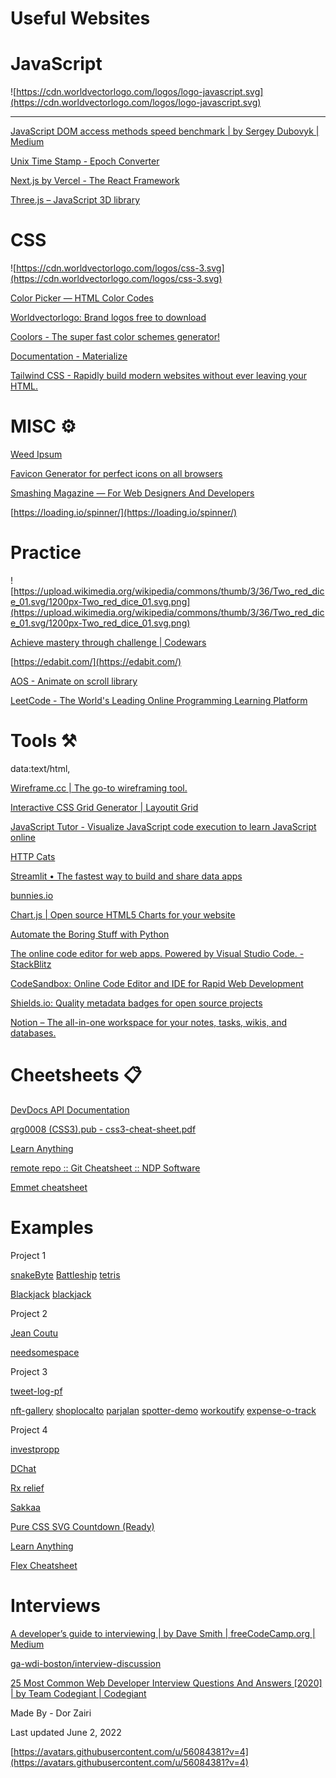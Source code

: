 # Useful Websites

# JavaScript

![https://cdn.worldvectorlogo.com/logos/logo-javascript.svg](https://cdn.worldvectorlogo.com/logos/logo-javascript.svg)

---

[JavaScript DOM access methods speed benchmark | by Sergey Dubovyk | Medium](https://medium.com/@knidarkness/javascript-dom-access-methods-speed-benchmark-64bb6fd4f8a6)

[Unix Time Stamp - Epoch Converter](https://www.unixtimestamp.com/)

[Next.js by Vercel - The React Framework](https://nextjs.org/)

[Three.js – JavaScript 3D library](https://threejs.org/)

# CSS

![https://cdn.worldvectorlogo.com/logos/css-3.svg](https://cdn.worldvectorlogo.com/logos/css-3.svg)

[Color Picker — HTML Color Codes](https://htmlcolorcodes.com/color-picker/)

[Worldvectorlogo: Brand logos free to download](https://worldvectorlogo.com/)

[Coolors - The super fast color schemes generator!](https://coolors.co/)

[Documentation - Materialize](https://materializecss.com/)

[Tailwind CSS - Rapidly build modern websites without ever leaving your HTML.](https://tailwindcss.com/)

# MISC ⚙️

[Weed Ipsum](http://weedipsum.com/)

[Favicon Generator for perfect icons on all browsers](https://realfavicongenerator.net/)

[Smashing Magazine — For Web Designers And Developers](https://www.smashingmagazine.com/)

[https://loading.io/spinner/](https://loading.io/spinner/)

# Practice

![https://upload.wikimedia.org/wikipedia/commons/thumb/3/36/Two_red_dice_01.svg/1200px-Two_red_dice_01.svg.png](https://upload.wikimedia.org/wikipedia/commons/thumb/3/36/Two_red_dice_01.svg/1200px-Two_red_dice_01.svg.png)

[Achieve mastery through challenge | Codewars](https://www.codewars.com/)

[https://edabit.com/](https://edabit.com/)

[AOS - Animate on scroll library](http://michalsnik.github.io/aos/)

[LeetCode - The World's Leading Online Programming Learning Platform](https://leetcode.com/)

# Tools ⚒️

data:text/html,<html contenteditable>

[Wireframe.cc | The go-to wireframing tool.](https://wireframe.cc/)

[Interactive CSS Grid Generator | Layoutit Grid](https://grid.layoutit.com/)

[JavaScript Tutor - Visualize JavaScript code execution to learn JavaScript online](http://pythontutor.com/javascript.html#mode=edit)

[HTTP Cats](https://http.cat/)

[Streamlit • The fastest way to build and share data apps](https://streamlit.io/)

[bunnies.io](https://www.bunnies.io/)

[Chart.js | Open source HTML5 Charts for your website](https://www.chartjs.org/)

[Automate the Boring Stuff with Python](https://automatetheboringstuff.com/)

[The online code editor for web apps. Powered by Visual Studio Code. - StackBlitz](https://stackblitz.com/)

[CodeSandbox: Online Code Editor and IDE for Rapid Web Development](https://codesandbox.io/?from-app=1)

[Shields.io: Quality metadata badges for open source projects](https://shields.io/)

[Notion – The all-in-one workspace for your notes, tasks, wikis, and databases.](https://www.notion.so/)

# Cheetsheets 📋

[DevDocs API Documentation](https://devdocs.io/)

[qrg0008 (CSS3).pub - css3-cheat-sheet.pdf](https://www.kobzarev.com/wp-content/uploads/cheatsheets/css/css3-cheat-sheet.pdf)

[Learn Anything](https://learn-anything.xyz/)

[remote repo :: Git Cheatsheet :: NDP Software](http://www.ndpsoftware.com/git-cheatsheet.html#loc=remote_repo;)

[Emmet cheatsheet](https://devhints.io/emmet)

# Examples

Project 1

[snakeByte](https://th3dougler.github.io/snakeByte/)
[Battleship](https://c1ndyy.github.io/Battleship/)
[tetris](https://pages.git.generalassemb.ly/loganjm/tetris/)

[Blackjack](https://charlesata.github.io/Blackjack/)
[blackjack](https://robertkoszegi.github.io/blackjack/)

Project 2

[Jean Coutu](https://jeanmodel.herokuapp.com/)

[needsomespace](https://needsomespace.herokuapp.com/)

Project 3

[tweet-log-pf](https://tweet-log-pf.herokuapp.com/info)

[nft-gallery](https://sei44-nft-gallery.herokuapp.com/)
[shoplocalto](https://shoplocalto.herokuapp.com/)
[parjalan](http://parjalan.herokuapp.com/)
[spotter-demo](https://spotter-demo.herokuapp.com/)
[workoutify](https://workoutify.herokuapp.com/)
[expense-o-track](https://expense-o-track.herokuapp.com/)

Project 4

[investpropp](https://investpropp.herokuapp.com)

[DChat](https://dchatapplication.herokuapp.com/)

[Rx relief](https://rxreliefsei.herokuapp.com/)

[Sakkaa](https://sakkaa.herokuapp.com/)

[Pure CSS SVG Countdown (Ready)](https://codepen.io/suez/pen/dXbBGp)

[Learn Anything](https://learn-anything.xyz/)

[Flex Cheatsheet](https://yoksel.github.io/flex-cheatsheet/)

# Interviews

[A developer’s guide to interviewing | by Dave Smith | freeCodeCamp.org | Medium](https://medium.com/free-code-camp/how-to-interview-as-a-developer-candidate-b666734f12dd)

[ga-wdi-boston/interview-discussion](https://git.generalassemb.ly/ga-wdi-boston/interview-discussion/#how-to-whiteboard)

[25 Most Common Web Developer Interview Questions And Answers [2020] | by Team Codegiant | Codegiant](https://blog.codegiant.io/25-web-developer-interview-questions-and-answers-3030b21ae016)

Made By - Dor Zairi 

Last updated June 2, 2022 

[https://avatars.githubusercontent.com/u/56084381?v=4](https://avatars.githubusercontent.com/u/56084381?v=4)